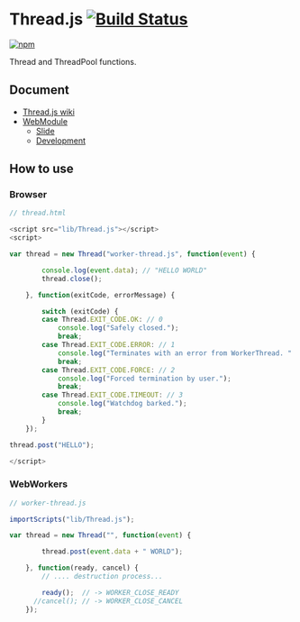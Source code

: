 # Thread.js [![Build Status](https://travis-ci.org/uupaa/Thread.js.png)](http://travis-ci.org/uupaa/Thread.js)

[![npm](https://nodei.co/npm/uupaa.thread.js.png?downloads=true&stars=true)](https://nodei.co/npm/uupaa.thread.js/)

Thread and ThreadPool functions.

## Document

- [Thread.js wiki](https://github.com/uupaa/Thread.js/wiki/Thread)
- [WebModule](https://github.com/uupaa/WebModule)
    - [Slide](http://uupaa.github.io/Slide/slide/WebModule/index.html)
    - [Development](https://github.com/uupaa/WebModule/wiki/Development)

## How to use

### Browser

```js
// thread.html

<script src="lib/Thread.js"></script>
<script>

var thread = new Thread("worker-thread.js", function(event) {

        console.log(event.data); // "HELLO WORLD"
        thread.close();

    }, function(exitCode, errorMessage) {

        switch (exitCode) {
        case Thread.EXIT_CODE.OK: // 0
            console.log("Safely closed.");
            break;
        case Thread.EXIT_CODE.ERROR: // 1
            console.log("Terminates with an error from WorkerThread. " + errorMessage);
            break;
        case Thread.EXIT_CODE.FORCE: // 2
            console.log("Forced termination by user.");
            break;
        case Thread.EXIT_CODE.TIMEOUT: // 3
            console.log("Watchdog barked.");
            break;
        }
    });

thread.post("HELLO");

</script>
```

### WebWorkers

```js
// worker-thread.js

importScripts("lib/Thread.js");

var thread = new Thread("", function(event) {

        thread.post(event.data + " WORLD");

    }, function(ready, cancel) {
        // .... destruction process...

        ready();  // -> WORKER_CLOSE_READY
      //cancel(); // -> WORKER_CLOSE_CANCEL
    });

```

